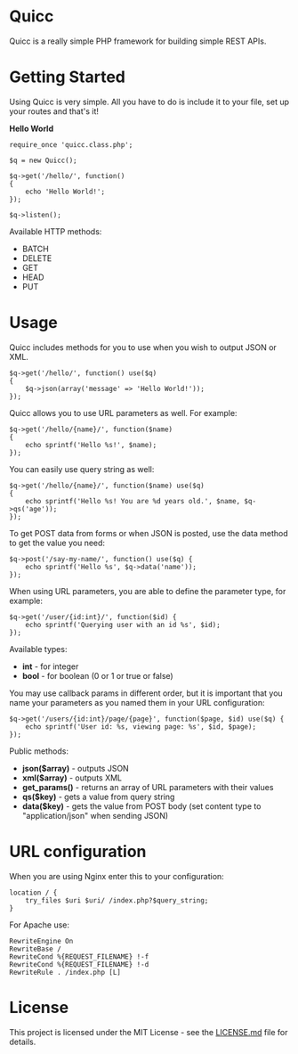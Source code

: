 # Quicc
Quicc is a really simple PHP framework for building simple REST APIs.

# Getting Started
Using Quicc is very simple. All you have to do is include it to your file, set up your routes and that's it!

**Hello World**

```
require_once 'quicc.class.php';

$q = new Quicc();

$q->get('/hello/', function()
{
    echo 'Hello World!';
});

$q->listen();
```

Available HTTP methods:

* BATCH
* DELETE
* GET
* HEAD
* PUT

# Usage

Quicc includes methods for you to use when you wish to output JSON or XML.

```
$q->get('/hello/', function() use($q)
{
    $q->json(array('message' => 'Hello World!'));
});
```

Quicc allows you to use URL parameters as well. For example:

```
$q->get('/hello/{name}/', function($name)
{
    echo sprintf('Hello %s!', $name);
});
```

You can easily use query string as well:

```
$q->get('/hello/{name}/', function($name) use($q)
{
    echo sprintf('Hello %s! You are %d years old.', $name, $q->qs('age'));
});
```

To get POST data from forms or when JSON is posted, use the data method to get the value you need:

```
$q->post('/say-my-name/', function() use($q) {
    echo sprintf('Hello %s', $q->data('name'));
});
```

When using URL parameters, you are able to define the parameter type, for example:

```
$q->get('/user/{id:int}/', function($id) {
    echo sprintf('Querying user with an id %s', $id);
});
```

Available types:
* **int** - for integer
* **bool** - for boolean (0 or 1 or true or false)

You may use callback params in different order, but it is important that you name your parameters as you named them in your URL configuration:

```
$q->get('/users/{id:int}/page/{page}', function($page, $id) use($q) {
    echo sprintf('User id: %s, viewing page: %s', $id, $page);
});
```

Public methods:

* **json($array)** - outputs JSON
* **xml($array)** - outputs XML
* **get_params()** - returns an array of URL parameters with their values
* **qs($key)** - gets a value from query string
* **data($key)** - gets the value from POST body (set content type to "application/json" when sending JSON)

# URL configuration

When you are using Nginx enter this to your configuration:
```
location / {
    try_files $uri $uri/ /index.php?$query_string;
}
```

For Apache use:

```
RewriteEngine On
RewriteBase /
RewriteCond %{REQUEST_FILENAME} !-f
RewriteCond %{REQUEST_FILENAME} !-d
RewriteRule . /index.php [L]
```

# License
This project is licensed under the MIT License - see the [LICENSE.md](LICENSE.md) file for details.